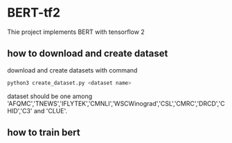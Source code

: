 # BERT-tf2
Thie project implements BERT with tensorflow 2

## how to download and create dataset
download and create datasets with command

```bash
python3 create_dataset.py <dataset name>
```

dataset should be one among 'AFQMC','TNEWS','IFLYTEK','CMNLI','WSCWinograd','CSL','CMRC','DRCD','CHID','C3' and 'CLUE'.

## how to train bert
